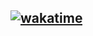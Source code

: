 ## [![wakatime](https://wakatime.com/badge/user/bf6e36fa-7aa8-4bf2-bacd-85dad509ebc4.svg)](https://wakatime.com/@bf6e36fa-7aa8-4bf2-bacd-85dad509ebc4)
